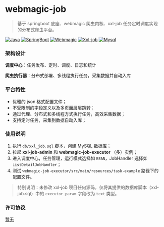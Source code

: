 # webmagic-job

> 基于 springboot 底座、webmagic 爬虫内核、xxl-job 任务定时调度实现的分布式爬虫平台。

[![Java](https://img.shields.io/badge/java-8+-ae7118.svg?style=flat-square)](https://www.oracle.com/cn/java/technologies)
[![SpringBoot](https://img.shields.io/badge/springboot-2.7.9-6cb52d.svg?style=flat-square)](https://github.com/spring-projects/spring-boot)
[![Webmagic](https://img.shields.io/badge/webmagic-0.8.0-749c4c.svg?style=flat-square)](https://github.com/code4craft/webmagic)
[![Xxl-job](https://img.shields.io/badge/xxl%20job-2.3.1-69bc92.svg?style=flat-square)](https://github.com/xuxueli/xxl-job)
[![Mysql](https://img.shields.io/badge/mysql-8.0+-027792.svg?style=flat-square)](https://www.mysql.com)

### 架构设计

**调度中心**：任务发布、定时、调度、日志和统计

**爬虫执行器**：分布式部署、多线程执行任务，采集数据并自动入库

### 平台特性

* 优雅的 json 格式配置文件；
* 不受限制的字段定义以及多页面层层跳转；
* 通过代理、分布式和多线程方式执行任务，高效采集数据；
* 支持定时任务，采集到数据自动入库；

### 使用说明

1. 执行 `db/xxl_job.sql` 脚本，创建 MySQL 数据库；
2. 拉起 **xxl-job-admin** 和 **webmagic-job-executor** （多）实例；
3. 进入调度中心，任务管理，运行模式选择如 `BEAN`，JobHandler 选择如 `ListDetailJobHandler`；
4. 测试 `webmagic-job-executor/src/main/resources/task-example` 路径下的配置文件。

> 特别说明：未修改 xxl-job 项目任何源码，仅将其提供的数据库脚本（xxl-job.sql）中的 `executor_param` 字段改为 `text` 类型。

### 许可协议

[暂无]()
